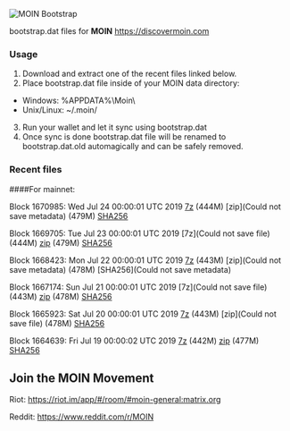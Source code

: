 ![MOIN Bootstrap](https://i.imgur.com/KjM1jMp.jpg)

bootstrap.dat files for **MOIN** https://discovermoin.com

### Usage

1. Download and extract one of the recent files linked below.
2. Place bootstrap.dat file inside of your MOIN data directory:
 - Windows: %APPDATA%\Moin\
 - Unix/Linux: ~/.moin/
3. Run your wallet and let it sync using bootstrap.dat
4. Once sync is done bootstrap.dat file will be renamed to bootstrap.dat.old automagically and can be safely removed.


### Recent files

####For mainnet:

Block 1670985: Wed Jul 24 00:00:01 UTC 2019 [7z]() (444M) [zip](Could not save metadata) (479M) [SHA256]()

Block 1669705: Tue Jul 23 00:00:01 UTC 2019 [7z](Could not save file) (444M) [zip]() (479M) [SHA256]()

Block 1668423: Mon Jul 22 00:00:01 UTC 2019 [7z]() (443M) [zip](Could not save metadata) (478M) [SHA256](Could not save metadata)

Block 1667174: Sun Jul 21 00:00:01 UTC 2019 [7z](Could not save file) (443M) [zip]() (478M) [SHA256]()

Block 1665923: Sat Jul 20 00:00:01 UTC 2019 [7z]() (443M) [zip](Could not save file) (478M) [SHA256](https://transfer.sh/14m22b/sha256.txt)

Block 1664639: Fri Jul 19 00:00:02 UTC 2019 [7z](https://transfer.sh/obwDk/bootstrap.dat.20190719.7z) (442M) [zip](https://transfer.sh/YQ0mY/bootstrap.dat.20190719.zip) (477M) [SHA256](https://transfer.sh/odh6C/sha256.txt)

## Join the MOIN Movement

Riot: https://riot.im/app/#/room/#moin-general:matrix.org

Reddit: https://www.reddit.com/r/MOIN
